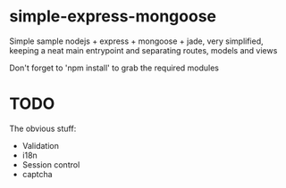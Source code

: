 simple-express-mongoose
=======================

Simple sample nodejs + express + mongoose + jade, very simplified, keeping a neat main entrypoint and  separating routes, models and views

Don't forget to 'npm install' to grab the required modules

TODO
====
The obvious stuff:

  * Validation
  * i18n
  * Session control
  * captcha
